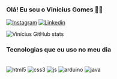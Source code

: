 ### Olá! Eu sou o Vinícius Gomes 🖐🏻


[![Instagram](https://img.shields.io/badge/Instagram-E4405F?style=for-the-badge&logo=instagram&logoColor=white)](https://instagram.com/viniciusgomes_bsb)
[![Linkedin](https://img.shields.io/badge/LinkedIn-0077B5?style=for-the-badge&logo=linkedin&logoColor=white)](https://www.linkedin.com/in/vinicius-gomes-b59353233)

![Vinícius GitHub stats](https://github-readme-stats.vercel.app/api?username=viniciusgomes08&show_icons=true&theme=radical)


### Tecnologias que eu uso no meu dia

<div style="display: inline_block"><br/>
<img align="center" alt="html5" src="https://img.shields.io/badge/HTML5-E34F26?style=for-the-badge&logo=html5&logoColor=white" />
<img align="center" alt="css3" src="https://img.shields.io/badge/CSS3-1572B6?style=for-the-badge&logo=css3&logoColor=white" />
<img align="center" alt="js" src="https://img.shields.io/badge/JavaScript-F7DF1E?style=for-the-badge&logo=javascript&logoColor=black" />
<img align="center" alt="arduino" src="https://img.shields.io/badge/Arduino-00979D?style=for-the-badge&logo=Arduino&logoColor=white" />
<img align="center" alt="java" src="https://img.shields.io/badge/Java-ED8B00?style=for-the-badge&logo=java&logoColor=white" />
</div>
